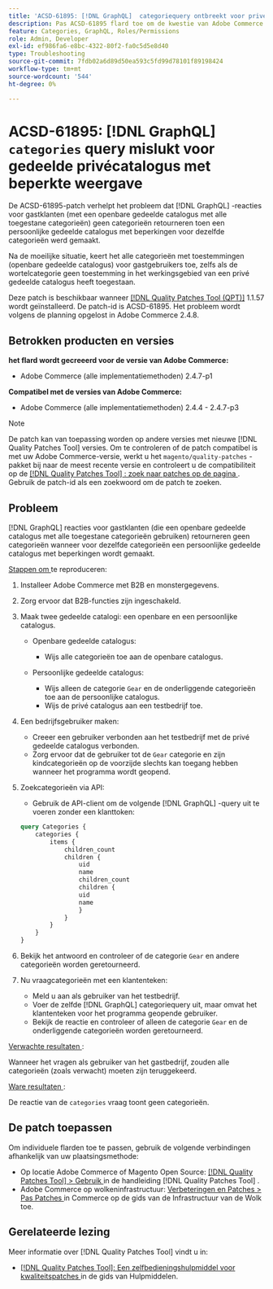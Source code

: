 ```yaml
---
title: 'ACSD-61895: [!DNL GraphQL]  categoriequery ontbreekt voor privé gedeelde catalogus met beperkte mening'
description: Pas ACSD-61895 flard toe om de kwestie van Adobe Commerce te bevestigen waar  [!DNL GraphQL]  reacties voor gastklanten (die een openbare gedeelde catalogus met alle toegestane categorieën gebruiken) geen categorieën terugbrachten toen een privé gedeelde catalogus met beperkingen voor de zelfde categorieën werd gecreeerd.
feature: Categories, GraphQL, Roles/Permissions
role: Admin, Developer
exl-id: ef986fa6-e8bc-4322-80f2-fa0c5d5e8d40
type: Troubleshooting
source-git-commit: 7fdb02a6d89d50ea593c5fd99d78101f89198424
workflow-type: tm+mt
source-wordcount: '544'
ht-degree: 0%

---
```


# ACSD-61895: [!DNL GraphQL] `categories` query mislukt voor gedeelde privécatalogus met beperkte weergave

De ACSD-61895-patch verhelpt het probleem dat [!DNL GraphQL] -reacties voor gastklanten (met een openbare gedeelde catalogus met alle toegestane categorieën) geen categorieën retourneren toen een persoonlijke gedeelde catalogus met beperkingen voor dezelfde categorieën werd gemaakt.

Na de moeilijke situatie, keert het alle categorieën met toestemmingen (openbare gedeelde catalogus) voor gastgebruikers toe, zelfs als de wortelcategorie geen toestemming in het werkingsgebied van een privé gedeelde catalogus heeft toegestaan.

Deze patch is beschikbaar wanneer [[!DNL Quality Patches Tool (QPT)]](/help/tools/quality-patches-tool/quality-patches-tool-to-self-serve-quality-patches.md) 1.1.57 wordt geïnstalleerd. De patch-id is ACSD-61895. Het probleem wordt volgens de planning opgelost in Adobe Commerce 2.4.8.

## Betrokken producten en versies

**het flard wordt gecreeerd voor de versie van Adobe Commerce:**

* Adobe Commerce (alle implementatiemethoden) 2.4.7-p1

**Compatibel met de versies van Adobe Commerce:**

* Adobe Commerce (alle implementatiemethoden) 2.4.4 - 2.4.7-p3

>[!NOTE]
>
>De patch kan van toepassing worden op andere versies met nieuwe [!DNL Quality Patches Tool] versies. Om te controleren of de patch compatibel is met uw Adobe Commerce-versie, werkt u het `magento/quality-patches` -pakket bij naar de meest recente versie en controleert u de compatibiliteit op de [[!DNL Quality Patches Tool] : zoek naar patches op de pagina ](https://experienceleague.adobe.com/tools/commerce-quality-patches/index.html) . Gebruik de patch-id als een zoekwoord om de patch te zoeken.

## Probleem

[!DNL GraphQL] reacties voor gastklanten (die een openbare gedeelde catalogus met alle toegestane categorieën gebruiken) retourneren geen categorieën wanneer voor dezelfde categorieën een persoonlijke gedeelde catalogus met beperkingen wordt gemaakt.

<u> Stappen om </u> te reproduceren:

1. Installeer Adobe Commerce met B2B en monstergegevens.
1. Zorg ervoor dat B2B-functies zijn ingeschakeld.
1. Maak twee gedeelde catalogi: een openbare en een persoonlijke catalogus.

   * Openbare gedeelde catalogus:

      * Wijs alle categorieën toe aan de openbare catalogus.

   * Persoonlijke gedeelde catalogus:

      * Wijs alleen de categorie `Gear` en de onderliggende categorieën toe aan de persoonlijke catalogus.
      * Wijs de privé catalogus aan een testbedrijf toe.

1. Een bedrijfsgebruiker maken:

   * Creeer een gebruiker verbonden aan het testbedrijf met de privé gedeelde catalogus verbonden.
   * Zorg ervoor dat de gebruiker tot de `Gear` categorie en zijn kindcategorieën op de voorzijde slechts kan toegang hebben wanneer het programma wordt geopend.

1. Zoekcategorieën via API:

   * Gebruik de API-client om de volgende [!DNL GraphQL] -query uit te voeren zonder een klanttoken:

   ```graphql
   query Categories { 
       categories { 
           items { 
               children_count 
               children { 
                   uid 
                   name 
                   children_count 
                   children { 
                   uid 
                   name 
                   } 
               } 
           } 
       } 
   }
   ```

1. Bekijk het antwoord en controleer of de categorie `Gear` en andere categorieën worden geretourneerd.
1. Nu vraagcategorieën met een klantenteken:

   * Meld u aan als gebruiker van het testbedrijf.
   * Voer de zelfde [!DNL GraphQL] categoriequery uit, maar omvat het klantenteken voor het programma geopende gebruiker.
   * Bekijk de reactie en controleer of alleen de categorie `Gear` en de onderliggende categorieën worden geretourneerd.


<u> Verwachte resultaten </u>:

Wanneer het vragen als gebruiker van het gastbedrijf, zouden alle categorieën (zoals verwacht) moeten zijn teruggekeerd.

<u> Ware resultaten </u>:

De reactie van de `categories` vraag toont geen categorieën.

## De patch toepassen

Om individuele flarden toe te passen, gebruik de volgende verbindingen afhankelijk van uw plaatsingsmethode:

* Op locatie Adobe Commerce of Magento Open Source: [[!DNL Quality Patches Tool] > Gebruik ](/help/tools/quality-patches-tool/usage.md) in de handleiding [!DNL Quality Patches Tool] .
* Adobe Commerce op wolkeninfrastructuur: [ Verbeteringen en Patches > Pas Patches ](https://experienceleague.adobe.com/docs/commerce-cloud-service/user-guide/develop/upgrade/apply-patches.html) in Commerce op de gids van de Infrastructuur van de Wolk toe.


## Gerelateerde lezing

Meer informatie over [!DNL Quality Patches Tool] vindt u in:

* [[!DNL Quality Patches Tool]: Een zelfbedieningshulpmiddel voor kwaliteitspatches ](/help/tools/quality-patches-tool/quality-patches-tool-to-self-serve-quality-patches.md) in de gids van Hulpmiddelen.
